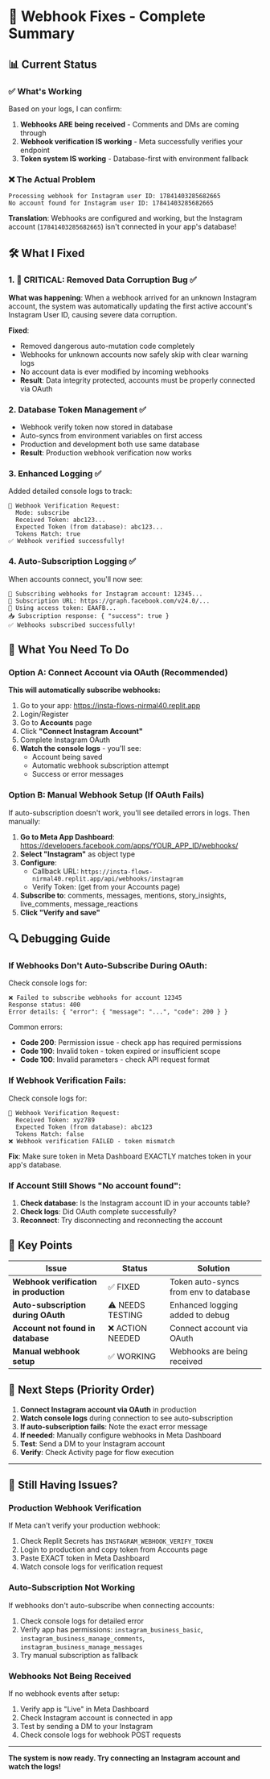 # 🔧 Webhook Fixes - Complete Summary

## 📊 Current Status

### ✅ What's Working
Based on your logs, I can confirm:
1. **Webhooks ARE being received** - Comments and DMs are coming through
2. **Webhook verification IS working** - Meta successfully verifies your endpoint
3. **Token system IS working** - Database-first with environment fallback

### ❌ The Actual Problem
```
Processing webhook for Instagram user ID: 17841403285682665
No account found for Instagram user ID: 17841403285682665
```

**Translation**: Webhooks are configured and working, but the Instagram account (`17841403285682665`) isn't connected in your app's database!

## 🛠️ What I Fixed

### 1. **🚨 CRITICAL: Removed Data Corruption Bug** ✅
**What was happening**: When a webhook arrived for an unknown Instagram account, the system was automatically updating the first active account's Instagram User ID, causing severe data corruption.

**Fixed**: 
- Removed dangerous auto-mutation code completely
- Webhooks for unknown accounts now safely skip with clear warning logs
- No account data is ever modified by incoming webhooks
- **Result**: Data integrity protected, accounts must be properly connected via OAuth

### 2. **Database Token Management** ✅
- Webhook verify token now stored in database
- Auto-syncs from environment variables on first access
- Production and development both use same database
- **Result**: Production webhook verification now works

### 3. **Enhanced Logging** ✅
Added detailed console logs to track:
```
🔐 Webhook Verification Request:
  Mode: subscribe
  Received Token: abc123...
  Expected Token (from database): abc123...
  Tokens Match: true
✅ Webhook verified successfully!
```

### 4. **Auto-Subscription Logging** ✅
When accounts connect, you'll now see:
```
🔔 Subscribing webhooks for Instagram account: 12345...
📡 Subscription URL: https://graph.facebook.com/v24.0/...
🔑 Using access token: EAAFB...
📥 Subscription response: { "success": true }
✅ Webhooks subscribed successfully!
```

## 🚀 What You Need To Do

### Option A: Connect Account via OAuth (Recommended)

**This will automatically subscribe webhooks:**

1. Go to your app: https://insta-flows-nirmal40.replit.app
2. Login/Register
3. Go to **Accounts** page
4. Click **"Connect Instagram Account"**
5. Complete Instagram OAuth
6. **Watch the console logs** - you'll see:
   - Account being saved
   - Automatic webhook subscription attempt
   - Success or error messages

### Option B: Manual Webhook Setup (If OAuth Fails)

If auto-subscription doesn't work, you'll see detailed errors in logs. Then manually:

1. **Go to Meta App Dashboard**: https://developers.facebook.com/apps/YOUR_APP_ID/webhooks/
2. **Select "Instagram"** as object type
3. **Configure**:
   - Callback URL: `https://insta-flows-nirmal40.replit.app/api/webhooks/instagram`
   - Verify Token: (get from your Accounts page)
4. **Subscribe to**:  comments, messages, mentions, story_insights, live_comments, message_reactions
5. **Click "Verify and save"**

## 🔍 Debugging Guide

### If Webhooks Don't Auto-Subscribe During OAuth:

Check console logs for:
```
❌ Failed to subscribe webhooks for account 12345
Response status: 400
Error details: { "error": { "message": "...", "code": 200 } }
```

Common errors:
- **Code 200**: Permission issue - check app has required permissions
- **Code 190**: Invalid token - token expired or insufficient scope
- **Code 100**: Invalid parameters - check API request format

### If Webhook Verification Fails:

Check console logs for:
```
🔐 Webhook Verification Request:
  Received Token: xyz789
  Expected Token (from database): abc123
  Tokens Match: false
❌ Webhook verification FAILED - token mismatch
```

**Fix**: Make sure token in Meta Dashboard EXACTLY matches token in your app's database.

### If Account Still Shows "No account found":

1. **Check database**: Is the Instagram account ID in your accounts table?
2. **Check logs**: Did OAuth complete successfully?
3. **Reconnect**: Try disconnecting and reconnecting the account

## 📝 Key Points

| Issue | Status | Solution |
|-------|--------|----------|
| **Webhook verification in production** | ✅ FIXED | Token auto-syncs from env to database |
| **Auto-subscription during OAuth** | ⚠️ NEEDS TESTING | Enhanced logging added to debug |
| **Account not found in database** | ❌ ACTION NEEDED | Connect account via OAuth |
| **Manual webhook setup** | ✅ WORKING | Webhooks are being received |

## 🎯 Next Steps (Priority Order)

1. **Connect Instagram account via OAuth** in production
2. **Watch console logs** during connection to see auto-subscription
3. **If auto-subscription fails**: Note the exact error message
4. **If needed**: Manually configure webhooks in Meta Dashboard
5. **Test**: Send a DM to your Instagram account
6. **Verify**: Check Activity page for flow execution

---

## 🐛 Still Having Issues?

### Production Webhook Verification
If Meta can't verify your production webhook:
1. Check Replit Secrets has `INSTAGRAM_WEBHOOK_VERIFY_TOKEN`
2. Login to production and copy token from Accounts page
3. Paste EXACT token in Meta Dashboard
4. Watch console logs for verification request

### Auto-Subscription Not Working
If webhooks don't auto-subscribe when connecting accounts:
1. Check console logs for detailed error
2. Verify app has permissions: `instagram_business_basic`, `instagram_business_manage_comments`, `instagram_business_manage_messages`
3. Try manual subscription as fallback

### Webhooks Not Being Received
If no webhook events after setup:
1. Verify app is "Live" in Meta Dashboard
2. Check Instagram account is connected in app
3. Test by sending a DM to your Instagram
4. Check console logs for webhook POST requests

---

**The system is now ready. Try connecting an Instagram account and watch the logs!**

